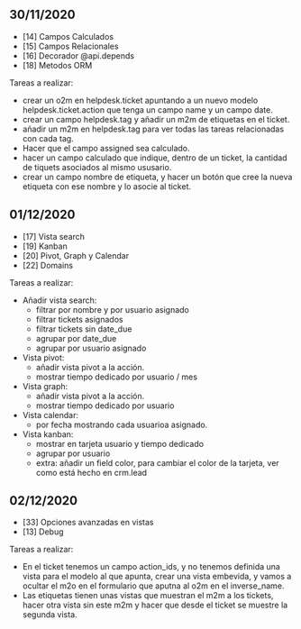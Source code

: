 ## 30/11/2020

- [14] Campos Calculados
- [15] Campos Relacionales
- [16] Decorador @api.depends
- [18] Metodos ORM

Tareas a realizar:
- crear un o2m en helpdesk.ticket apuntando a un nuevo modelo helpdesk.ticket.action que tenga un campo name y un campo date.
- crear un campo helpdesk.tag y añadir un m2m de etiquetas en el ticket.
- añadir un m2m en helpdesk.tag para ver todas las tareas relacionadas con cada tag.
- Hacer que el campo assigned sea calculado.
- hacer un campo calculado que indique, dentro de un ticket, la cantidad de tiquets asociados al mismo ususario.
- crear un campo nombre de etiqueta, y hacer un botón que cree la nueva etiqueta con ese nombre y lo asocie al ticket.

## 01/12/2020

- [17] Vista search
- [19] Kanban
- [20] Pivot, Graph y Calendar
- [22] Domains


Tareas a realizar:
- Añadir vista search:
  - filtrar por nombre y por usuario asignado
  - filtrar tickets asignados
  - filtrar tickets sin date_due
  - agrupar por date_due
  - agrupar por usuario asignado
- Vista pivot:
  - añadir vista pivot a la acción.
  - mostrar tiempo dedicado por usuario / mes
- Vista graph:
  - añadir vista pivot a la acción.
  - mostrar tiempo dedicado por usuario
- Vista calendar:
  - por fecha mostrando cada usuarioa asignado.
- Vista kanban:
  - mostrar en tarjeta usuario y tiempo dedicado
  - agrupar por usuario
  - extra: añadir un field color, para cambiar el color de la tarjeta, ver como está hecho en crm.lead

## 02/12/2020

- [33] Opciones avanzadas en vistas
- [13] Debug

Tareas a realizar:
- En el ticket tenemos un campo action_ids, y no tenemos definida una vista para el modelo al que apunta, crear una vista embevida, y vamos a ocultar el m2o en el formulario que aputna al o2m en el inverse_name.
- Las etiquetas tienen unas vistas que muestran el m2m a los tickets, hacer otra vista sin este m2m y hacer que desde el ticket se muestre la segunda vista.

